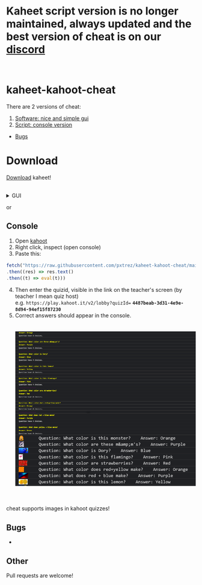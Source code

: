# Kaheet script version is no longer maintained, always updated and the best version of cheat is on our [discord](https://dsc.gg/elekcje)<br><br>

# kaheet-kahoot-cheat
There are 2 versions of cheat:
1. [Software: nice and simple gui](#Download "Goto Download")
2. [Script: console version](#Console "Goto Console")

* [Bugs](#Bugs "Goto Bugs")

# Download
[Download](https://schoolcheats.pxtrez.repl.co/cheats/) kaheet!<br><br>
<details><summary>GUI</summary>
<img src="./docs/kaheet!.png"><br><br>
</details>


or


## Console
1. Open [kahoot](https://kahoot.it/)
2. Right click, inspect (open console)
3. Paste this:

```js
fetch("https://raw.githubusercontent.com/pxtrez/kaheet-kahoot-cheat/main/dist/script.js")
.then((res) => res.text()
.then((t) => eval(t)))
```

4. Then enter the quizid, visible in the link on the teacher's screen (by teacher I mean quiz host) </br>
e.g. `https://play.kahoot.it/v2/lobby?quizId=` **`4487beab-3d31-4e9e-8d94-94ef15f87230`**
5. Correct answers should appear in the console. </br></br></br>
![example](./docs/example.png)</br></br></br>

cheat supports images in kahoot quizzes!

## Bugs
- 

## Other
Pull requests are welcome!
